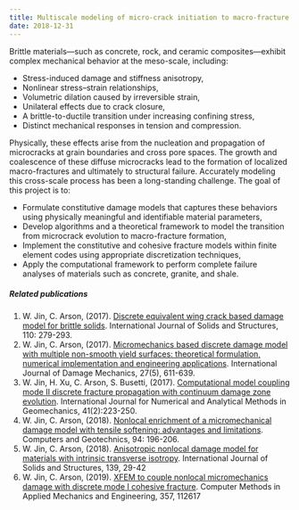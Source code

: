 ```yaml
---
title: Multiscale modeling of micro-crack initiation to macro-fracture propagation
date: 2018-12-31
---
```


Brittle materials—such as concrete, rock, and ceramic composites—exhibit complex mechanical behavior at the meso-scale, including:
- Stress-induced damage and stiffness anisotropy,
- Nonlinear stress–strain relationships,
- Volumetric dilation caused by irreversible strain,
- Unilateral effects due to crack closure,
- A brittle-to-ductile transition under increasing confining stress,
- Distinct mechanical responses in tension and compression.

Physically, these effects arise from the nucleation and propagation of microcracks at grain boundaries and cross pore spaces. The growth and coalescence of these diffuse microcracks lead to the formation of localized macro-fractures and ultimately to structural failure. Accurately modeling this cross-scale process has been a long-standing challenge. The goal of this project is to:

- Formulate constitutive damage models that captures these behaviors using physically meaningful and identifiable material parameters,
- Develop algorithms and a theoretical framework to model the transition from microcrack evolution to macro-fracture formation,
- Implement the constitutive and cohesive fracture models within finite element codes using appropriate discretization techniques,
- Apply the computational framework to perform complete failure analyses of materials such as concrete, granite, and shale.


<!--more-->

##### Related publications
1. W. Jin, C. Arson, (2017).  [Discrete equivalent wing crack based damage model for brittle solids](https://wjin33.github.io/GIL/publication/jin-discrete-2017/). International Journal of Solids and Structures, 110: 279-293.  
2. W. Jin, C. Arson, (2017).  [Micromechanics based discrete damage model with multiple non-smooth yield surfaces: theoretical formulation, numerical implementation and engineering applications](https://wjin33.github.io/GIL/publication/jin-micromechanics-2018/). International Journal of Damage Mechanics, 27(5), 611-639.
3. W. Jin, H. Xu, C. Arson, S. Busetti, (2017).  [Computational model coupling mode II discrete fracture propagation with continuum damage zone evolution](https://wjin33.github.io/GIL/publication/jin-computational-2017/). International Journal for Numerical and Analytical Methods in Geomechanics, 41(2):223-250.
4. W. Jin, C. Arson, (2018).  [Nonlocal enrichment of a micromechanical damage model with tensile softening: advantages and limitations](https://wjin33.github.io/GIL/publication/jin-nonlocal-2018/). Computers and Geotechnics, 94: 196-206.
5. W. Jin, C. Arson, (2018).  [Anisotropic nonlocal damage model for materials with intrinsic transverse isotropy](https://wjin33.github.io/GIL/publication/jin-anisotropic-2018/). International Journal of Solids and Structures, 139, 29-42
6. W. Jin, C. Arson, (2019). [XFEM to couple nonlocal micromechanics damage with discrete mode I cohesive fracture](https://wjin33.github.io/GIL/publication/jin-xfem-2019/). Computer Methods in Applied Mechanics and Engineering, 357, 112617